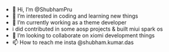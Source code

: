 - 👋 Hi, I’m @ShubhamPru
- 👀 I’m interested in coding and learning new things 
- 🌱 I’m currently working as a theme developer
- i did contributed in some aosp projects & built miui spark os 
- 💞️ I’m looking to collaborate on xiomi development things
- 📫 How to reach me insta @shubham.kumar.das

<!---
ShubhamPru/ShubhamPru is a ✨ special ✨ repository because its `README.md` (this file) appears on your GitHub profile.
You can click the Preview link to take a look at your changes.
--->
